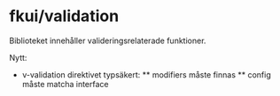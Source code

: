 # fkui/validation

Biblioteket innehåller valideringsrelaterade funktioner.

Nytt:

- v-validation direktivet typsäkert:
  ** modifiers måste finnas
  ** config måste matcha interface
